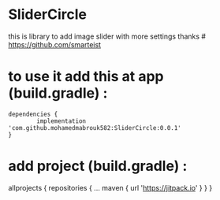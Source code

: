 # SliderCircle
this is library to add image slider 
with more settings 
thanks  # https://github.com/smarteist


 # to use it add this at app (build.gradle) :
	dependencies {
	        implementation 'com.github.mohamedmabrouk582:SliderCircle:0.0.1'
	}
  
 # add  project (build.gradle) :
 
 allprojects {
		repositories {
			...
			maven { url 'https://jitpack.io' }
		}
	}
